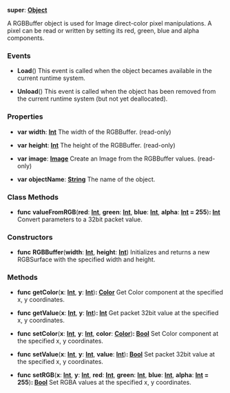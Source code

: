 **super**: **[Object](../gravity/object.md)**

A RGBBuffer object is used for Image direct-color pixel manipulations. A pixel can be read or written by setting its red, green, blue and alpha components.

### Events

* **Load**()
This event is called when the object becames available in the current runtime system.

* **Unload**()
This event is called when the object has been removed from the current runtime system (but not yet deallocated).



### Properties

* **var** **width**: **[Int](../gravity/int.md)**
The width of the RGBBuffer. \(read-only\)

* **var** **height**: **[Int](../gravity/int.md)**
The height of the RGBBuffer. \(read-only\)

* **var** **image**: **[Image](Image.md)**
Create an Image from the RGBBuffer values. \(read-only\)

* **var** **objectName**: **[String](../gravity/string.md)**
The name of the object.



### Class Methods

* **func** **valueFromRGB**(**red**: **[Int](../gravity/int.md)**, **green**: **[Int](../gravity/int.md)**, **blue**: **[Int](../gravity/int.md)**, **alpha**: **[Int](../gravity/int.md) = 255**)<strong>: [Int](../gravity/int.md)</strong> 
Convert parameters to a 32bit packet value.



### Constructors

* **func** **RGBBuffer**(**width**: **[Int](../gravity/int.md)**, **height**: **[Int](../gravity/int.md)**)
Initializes and returns a new RGBSurface with the specified width and height.



### Methods

* **func** **getColor**(**x**: **[Int](../gravity/int.md)**, **y**: **[Int](../gravity/int.md)**)<strong>: [Color](Color.md)</strong> 
Get Color component at the specified x, y coordinates.

* **func** **getValue**(**x**: **[Int](../gravity/int.md)**, **y**: **[Int](../gravity/int.md)**)<strong>: [Int](../gravity/int.md)</strong> 
Get packet 32bit value at the specified x, y coordinates.

* **func** **setColor**(**x**: **[Int](../gravity/int.md)**, **y**: **[Int](../gravity/int.md)**, **color**: **[Color](Color.md)**)<strong>: [Bool](../gravity/bool.md)</strong> 
Set Color component at the specified x, y coordinates.

* **func** **setValue**(**x**: **[Int](../gravity/int.md)**, **y**: **[Int](../gravity/int.md)**, **value**: **[Int](../gravity/int.md)**)<strong>: [Bool](../gravity/bool.md)</strong> 
Set packet 32bit value at the specified x, y coordinates.

* **func** **setRGB**(**x**: **[Int](../gravity/int.md)**, **y**: **[Int](../gravity/int.md)**, **red**: **[Int](../gravity/int.md)**, **green**: **[Int](../gravity/int.md)**, **blue**: **[Int](../gravity/int.md)**, **alpha**: **[Int](../gravity/int.md) = 255**)<strong>: [Bool](../gravity/bool.md)</strong> 
Set RGBA values at the specified x, y coordinates.






